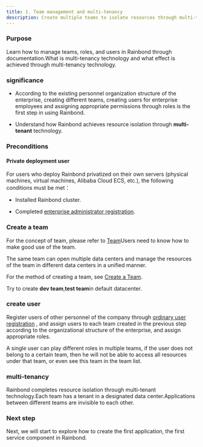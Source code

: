 ```yaml
---
title: 1. Team management and multi-tenancy
description: Create multiple teams to isolate resources through multi-tenancy technology
---
```


### Purpose

Learn how to manage teams, roles, and users in Rainbond through documentation.What is multi-tenancy technology and what effect is achieved through multi-tenancy technology.

### significance

- According to the existing personnel organization structure of the enterprise, creating different teams, creating users for enterprise employees and assigning appropriate permissions through roles is the first step in using Rainbond.

- Understand how Rainbond achieves resource isolation through **multi-tenant** technology.

### Preconditions

#### Private deployment user

For users who deploy Rainbond privatized on their own servers (physical machines, virtual machines, Alibaba Cloud ECS, etc.), the following conditions must be met：

- Installed Rainbond cluster.

- Completed [enterprise administrator registration](/docs/use-manual/enterprise-manage/enterprise-settings/base/user-register).

### Create a team

For the concept of team, please refer to [Team](/docs/use-manual/get-start/concept/team/)Users need to know how to make good use of the team.

The same team can open multiple data centers and manage the resources of the team in different data centers in a unified manner.

For the method of creating a team, see [Create a Team](/docs/use-manual/enterprise-manage/teams/create-team).

Try to create **dev team**,**test team**in default datacenter.

### create user

Register users of other personnel of the company through [ordinary user registration](/docs/use-manual/enterprise-manage/enterprise-settings/base/user-register) , and assign users to each team created in the previous step according to the organizational structure of the enterprise, and assign appropriate roles.

A single user can play different roles in multiple teams, if the user does not belong to a certain team, then he will not be able to access all resources under that team, or even see this team in the team list.

### multi-tenancy

Rainbond completes resource isolation through multi-tenant technology.Each team has a tenant in a designated data center.Applications between different teams are invisible to each other.

### Next step

Next, we will start to explore how to create the first application, the first service component in Rainbond.
